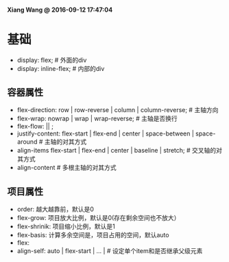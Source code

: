 #### Xiang Wang @ 2016-09-12 17:47:04

# 基础
* display: flex;  # 外面的div
* display: inline-flex;  # 内部的div

## 容器属性
* flex-direction: row | row-reverse | column | column-reverse;  # 主轴方向
* flex-wrap: nowrap | wrap | wrap-reverse;  # 主轴是否换行
* flex-flow: <flex-direction> || <flex-wrap>; 
* justify-content: flex-start | flex-end | center | space-between | space-around  # 主轴的对其方式
* align-items flex-start | flex-end | center | baseline | stretch;  # 交叉轴的对其方式
* align-content  # 多根主轴的对其方式

## 项目属性
* order: 越大越靠前，默认是0
* flex-grow: 项目放大比例，默认是0(存在剩余空间也不放大）
* flex-shrinik: 项目缩小比例，默认是1
* flex-basis: 计算多余空间是，项目占用的空间，默认auto
* flex: <flex-grow> <flex-shrink> <flex-basis>
* align-self: auto | flex-start | ... |  # 设定单个item和是否继承父级元素